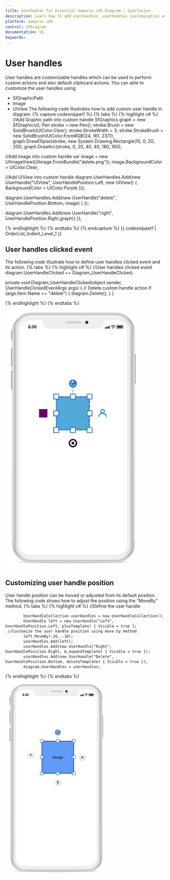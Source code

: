 ```yaml
---
title: Userhadles for Essential Xamarin.iOS Diagram | Syncfusion
description: Learn how to add userhandles ,userhandles customization and its event handle in diagram for Xamarin.iOS
platform: Xamarin.iOS
control: SfDiagram
documentation: UG
keywords: 
---
```

# User handles
User handles are customizable handles which can be used to perform custom actions and also default clipboard actions. You can able to customize the user handles using:
* SfGraphicPath
* Image
* UIView
The following code illustrates how to add custom user handle in diagram:
{% capture codesnippet1 %}
{% tabs %}
{% highlight c# %}
//Add Graphic path into custom handle
SfGraphics graph = new SfGraphics();
Pen stroke = new Pen();
stroke.Brush = new SolidBrush(UIColor.Clear);
stroke.StrokeWidth = 3;
stroke.StrokeBrush = new SolidBrush(UIColor.FromRGB(24, 161, 237));
graph.DrawEllipse(stroke, new System.Drawing.Rectangle(10, 0, 20, 20));
graph.DrawArc(stroke, 0, 20, 40, 40, 180, 180);

//Add image into custom handle
var image = new UIImageView(UIImage.FromBundle("delete.png"));
image.BackgroundColor = UIColor.Clear;

//Add UIView into custom handle
diagram.UserHandles.Add(new UserHandle("UIView", UserHandlePosition.Left, new UIView() { BackgroundColor = UIColor.Purple }));

diagram.UserHandles.Add(new UserHandle("delete", UserHandlePosition.Bottom, image) { });

diagram.UserHandles.Add(new UserHandle("right", UserHandlePosition.Right,graph){ });


{% endhighlight %}
{% endtabs %}
{% endcapture %}
{{ codesnippet1 | OrderList_Indent_Level_1 }}

## User handles clicked event
The following code illustrate how to define user handles clicked event and its action.
{% tabs %}
{% highlight c# %}
//User handles clicked event
diagram.UserHandleClicked += Diagram_UserHandleClicked;

private void Diagram_UserHandleClicked(object sender, UserHandleClickedEventArgs args)
{
     // Delete custom handle action
     if (args.Item.Name == "delete")
     {
        diagram.Delete();
    }
}

{% endhighlight %}
{% endtabs %}
![Userhandle in Xamarin.iOS diagram](Userhandle_images/Userhandle_img1.jpeg)

## Customizing user handle position
User handle position can be moved or adjusted from its default position. The following code shows how to adjust the position using the “MoveBy” method.
{% tabs %}
{% highlight c# %}
     //Define the user handle 

            UserHandleCollection userHandles = new UserHandleCollection();
            UserHandle left = new UserHandle("Left", UserHandlePosition.Left, plusTemplate) { Visible = true };
     //Customize the user handle position using move by method
            left.MoveBy(-10, -10);
            userHandles.Add(left);
            userHandles.Add(new UserHandle("Right", UserHandlePosition.Right, m_expandTemplate) { Visible = true });
            userHandles.Add(new UserHandle("Delete", UserHandlePosition.Bottom, deleteTemplate) { Visible = true });
            diagram.UserHandles = userHandles;
{% endhighlight %}
{% endtabs %}
![Customize user handle position in Xamarin.iOS diagram](Userhandle_images/Userhandle_img2.jpeg)

